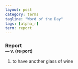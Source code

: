 ```yaml
---
layout: post
category: terms
tagline: "Word of the Day"
tags: [alpha_r]
term: report
---
```


<h3>Report<br/> <small>&mdash; v. (re<span>&middot;</span>port)</small></h3>
<p><ol>
<li>to have another glass of wine</li>
</ol></p>
